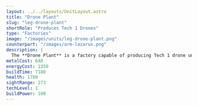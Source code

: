 ```yaml
---
layout: ../../layouts/UnitLayout.astro
title: "Drone Plant"
slug: "leg-drone-plant"
shortRole: "Produces Tech 1 Drones"
type: "Factories"
image: "/images/units/leg-drone-plant.png"
counterpart: "/images/arm-lazarus.png"
description: |
  The **Drone Plant** is a factory capable of producing Tech 1 drone units and can only be built on land.
metalCost: 640
energyCost: 1350
buildTime: 7180
health: 1780
sightRange: 273
techLevel: 1
buildPower: 100
---
```

